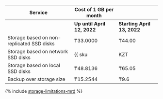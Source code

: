 | Service                                              | Cost of 1 GB per month                                    | |
| ----- | ----- | ----- |
| | **Up until April 12, 2022** | **Starting April 13, 2022** |
| Storage based on non-replicated SSD disks            | ₸33.0000                                                  | ₸44.00 |
| Storage based on network SSD disks                   | {{ sku|KZT|mdb.cluster.network-nvme.redis|month|string }} | ₸65.05 |
| Storage based on local SSD disks                     | ₸48.8136                                                  | ₸65.05 |
| Backup over storage size                             | ₸15.2544                                                  | ₸9.6 |

{% include [storage-limitations-mrd](../../_includes/mdb/mrd/storage-limitations-note.md) %}
